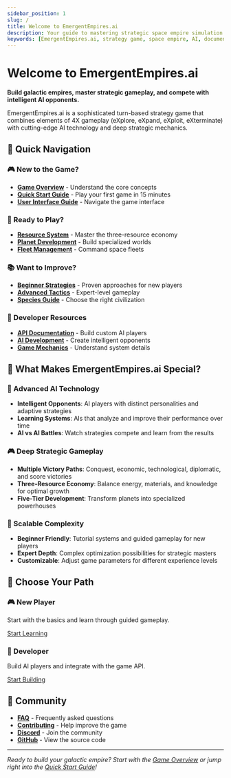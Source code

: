 ```yaml
---
sidebar_position: 1
slug: /
title: Welcome to EmergentEmpires.ai
description: Your guide to mastering strategic space empire simulation
keywords: [EmergentEmpires.ai, strategy game, space empire, AI, documentation]
---
```


# Welcome to EmergentEmpires.ai

**Build galactic empires, master strategic gameplay, and compete with intelligent AI opponents.**

EmergentEmpires.ai is a sophisticated turn-based strategy game that combines elements of 4X gameplay (eXplore, eXpand, eXploit, eXterminate) with cutting-edge AI technology and deep strategic mechanics.

## 🚀 Quick Navigation

### 🎮 New to the Game?
- **[Game Overview](./getting-started/game-overview)** - Understand the core concepts
- **[Quick Start Guide](./getting-started/quick-start)** - Play your first game in 15 minutes
- **[User Interface Guide](./user-guides/getting-started)** - Navigate the game interface

### 🎯 Ready to Play?
- **[Resource System](./gameplay/resource-system)** - Master the three-resource economy
- **[Planet Development](./gameplay/planet-development)** - Build specialized worlds
- **[Fleet Management](./gameplay/fleet-management)** - Command space fleets

### 📚 Want to Improve?
- **[Beginner Strategies](./strategy/beginner-strategies)** - Proven approaches for new players
- **[Advanced Tactics](./strategy/advanced-tactics)** - Expert-level gameplay
- **[Species Guide](./game-rules/species-guide)** - Choose the right civilization

### 🔧 Developer Resources
- **[API Documentation](./technical/api-documentation)** - Build custom AI players
- **[AI Development](./developer-docs/ai-development)** - Create intelligent opponents
- **[Game Mechanics](./technical/game-mechanics)** - Understand system details

## 🌟 What Makes EmergentEmpires.ai Special?

### 🤖 Advanced AI Technology
- **Intelligent Opponents**: AI players with distinct personalities and adaptive strategies
- **Learning Systems**: AIs that analyze and improve their performance over time
- **AI vs AI Battles**: Watch strategies compete and learn from the results

### 🎮 Deep Strategic Gameplay
- **Multiple Victory Paths**: Conquest, economic, technological, diplomatic, and score victories
- **Three-Resource Economy**: Balance energy, materials, and knowledge for optimal growth
- **Five-Tier Development**: Transform planets into specialized powerhouses

### 🌌 Scalable Complexity
- **Beginner Friendly**: Tutorial systems and guided gameplay for new players
- **Expert Depth**: Complex optimization possibilities for strategic masters
- **Customizable**: Adjust game parameters for different experience levels

## 🎯 Choose Your Path

<div className="row">
  <div className="col col--6">
    <div className="card">
      <div className="card__header">
        <h3>🎮 New Player</h3>
      </div>
      <div className="card__body">
        <p>Start with the basics and learn through guided gameplay.</p>
      </div>
      <div className="card__footer">
        <a href="./getting-started/game-overview" className="button button--primary button--block">Start Learning</a>
      </div>
    </div>
  </div>
  <div className="col col--6">
    <div className="card">
      <div className="card__header">
        <h3>🔧 Developer</h3>
      </div>
      <div className="card__body">
        <p>Build AI players and integrate with the game API.</p>
      </div>
      <div className="card__footer">
        <a href="./developer-docs/ai-development" className="button button--primary button--block">Start Building</a>
      </div>
    </div>
  </div>
</div>

## 🤝 Community

- **[FAQ](./community/faq)** - Frequently asked questions
- **[Contributing](./community/contributing)** - Help improve the game
- **[Discord](https://discord.gg/emergentempire)** - Join the community
- **[GitHub](https://github.com/Satal)** - View the source code

---

*Ready to build your galactic empire? Start with the [Game Overview](./getting-started/game-overview) or jump right into the [Quick Start Guide](./getting-started/quick-start)!*
